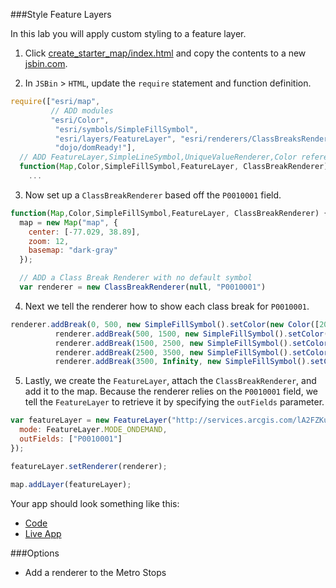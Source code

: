 ###Style Feature Layers

In this lab you will apply custom styling to a feature layer.

1. Click [create_starter_map/index.html](../create_starter_map/index.html) and copy the contents to a new [jsbin.com](http://jsbin.com).

2. In `JSBin` > `HTML`, update the `require` statement and function definition.

  ```javascript
  require(["esri/map",
           // ADD modules 
           "esri/Color",
            "esri/symbols/SimpleFillSymbol",
            "esri/layers/FeatureLayer", "esri/renderers/ClassBreaksRenderer",
            "dojo/domReady!"],
    // ADD FeatureLayer,SimpleLineSymbol,UniqueValueRenderer,Color references
    function(Map,Color,SimpleFillSymbol,FeatureLayer, ClassBreakRenderer) {
      ...
  ```

3. Now set up a `ClassBreakRenderer` based off the `P0010001` field.

  ```javascript
  function(Map,Color,SimpleFillSymbol,FeatureLayer, ClassBreakRenderer) {
    map = new Map("map", {
      center: [-77.029, 38.89],
      zoom: 12,
      basemap: "dark-gray"
    });

    // ADD a Class Break Renderer with no default symbol
    var renderer = new ClassBreakRenderer(null, "P0010001")
  ```

4. Next we tell the renderer how to show each class break for `P0010001`.

  ```javascript
 renderer.addBreak(0, 500, new SimpleFillSymbol().setColor(new Color([204, 255, 204, 0.6])));
            renderer.addBreak(500, 1500, new SimpleFillSymbol().setColor(new Color([164, 245, 157, 0.6])));
            renderer.addBreak(1500, 2500, new SimpleFillSymbol().setColor(new Color([123, 232, 111, 0.6])));
            renderer.addBreak(2500, 3500, new SimpleFillSymbol().setColor(new Color([77, 217, 67, 0.6])));
            renderer.addBreak(3500, Infinity, new SimpleFillSymbol().setColor(new Color([14, 204, 14, 0.6])));
  ```

5. Lastly, we create the `FeatureLayer`, attach the `ClassBreakRenderer`, and add it to the map. Because the renderer relies on the `P0010001` field, we tell the `FeatureLayer` to retrieve it by specifying the `outFields` parameter.

  ```javascript
  var featureLayer = new FeatureLayer("http://services.arcgis.com/lA2FZKuu26Fips7U/arcgis/rest/services/BlockGroupsDC/FeatureServer/0", {
    mode: FeatureLayer.MODE_ONDEMAND,
    outFields: ["P0010001"]
  });

  featureLayer.setRenderer(renderer);

  map.addLayer(featureLayer);
  ```
 
 Your app should look something like this:
 * [Code](index.html)
 * [Live App](http://jofraley.github.io/geodev-hackerlabs/labs/jsapi3/style_feature_layer/index.html)

###Options
 * Add a renderer to the Metro Stops
